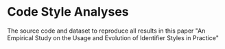 # Code Style Analyses
The source code and dataset to reproduce all results in this paper "An Empirical Study on the Usage and Evolution of Identifier Styles in Practice"
